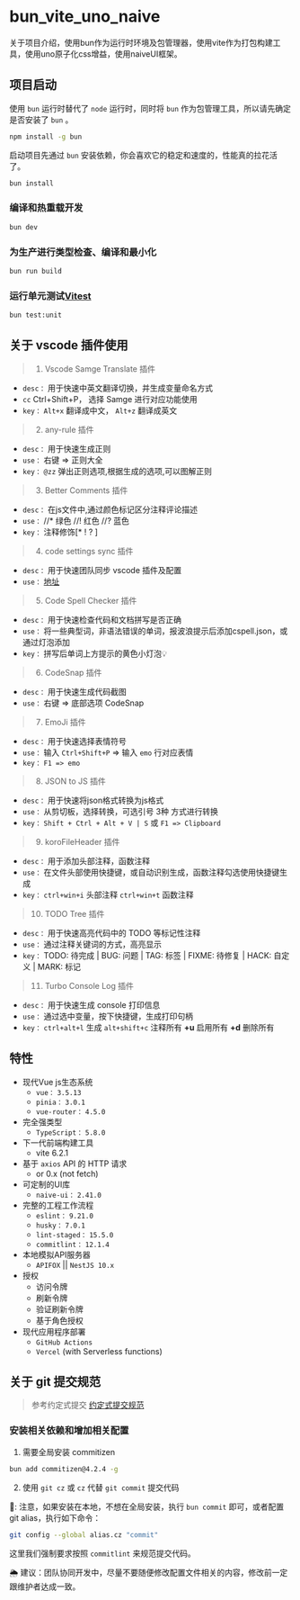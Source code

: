 # bun_vite_uno_naive

关于项目介绍，使用bun作为运行时环境及包管理器，使用vite作为打包构建工具，使用uno原子化css增益，使用naiveUI框架。

## 项目启动

使用 `bun` 运行时替代了 `node` 运行时，同时将 `bun` 作为包管理工具，所以请先确定是否安装了 `bun` 。

```bash
npm install -g bun
```

启动项目先通过 `bun` 安装依赖，你会喜欢它的稳定和速度的，性能真的拉花活了。

```sh
bun install
```

### 编译和热重载开发

```sh
bun dev
```

### 为生产进行类型检查、编译和最小化

```sh
bun run build
```

### 运行单元测试[Vitest](https://vitest.dev/)

```sh
bun test:unit
```

## 关于 vscode 插件使用

> 1.  Vscode Samge Translate 插件

- `desc：` 用于快速中英文翻译切换，并生成变量命名方式
- `cc` Ctrl+Shift+P， 选择 Samge 进行对应功能使用
- `key：` `Alt+x` 翻译成中文， `Alt+z` 翻译成英文

> 2. any-rule 插件

- `desc：` 用于快速生成正则
- `use：` 右键 => 正则大全
- `key：` `@zz` 弹出正则选项,根据生成的选项,可以图解正则

> 3. Better Comments 插件

- `desc：` 在js文件中,通过颜色标记区分注释评论描述
- `use：` //\* 绿色 //! 红色 //? 蓝色
- `key：` 注释修饰[* ! ? ]

> 4. code settings sync 插件

- `desc：` 用于快速团队同步 vscode 插件及配置
- `use：` [地址](https://marketplace.visualstudio.com/items?itemName=Alex-Chen.gitee-code-settings-sync)

> 5. Code Spell Checker 插件

- `desc：` 用于快速检查代码和文档拼写是否正确
- `use：` 将一些典型词，非语法错误的单词，报波浪提示后添加cspell.json，或通过灯泡添加
- `key：` 拼写后单词上方提示的黄色小灯泡💡

> 6. CodeSnap 插件

- `desc：` 用于快速生成代码截图
- `use：` 右键 => 底部选项 CodeSnap

> 7. EmoJi 插件

- `desc：` 用于快速选择表情符号
- `use：` 输入 `Ctrl+Shift+P` => 输入 `emo` 行对应表情
- `key：` `F1 => emo`

> 8. JSON to JS 插件

- `desc：` 用于快速将json格式转换为js格式
- `use：` 从剪切板，选择转换，可选引号 3种 方式进行转换
- `key：` `Shift + Ctrl + Alt + V | S` 或 `F1 => Clipboard`

> 9. koroFileHeader 插件

- `desc：` 用于添加头部注释，函数注释
- `use：` 在文件头部使用快捷键，或自动识别生成，函数注释勾选使用快捷键生成
- `key：` `ctrl+win+i` 头部注释 `ctrl+win+t` 函数注释

> 10. TODO Tree 插件

- `desc：` 用于快速高亮代码中的 TODO 等标记性注释
- `use：` 通过注释关键词的方式，高亮显示
- `key：` TODO: 待完成 | BUG: 问题 | TAG: 标签 | FIXME: 待修复 | HACK: 自定义 | MARK: 标记

> 11. Turbo Console Log 插件

- `desc：` 用于快速生成 console 打印信息
- `use：` 通过选中变量，按下快捷键，生成打印句柄
- `key：` `ctrl+alt+l` 生成 `alt+shift+c` 注释所有 **+u** 启用所有 **+d** 删除所有

## 特性

- 现代Vue js生态系统
  - `vue：` `3.5.13`
  - `pinia：` `3.0.1`
  - `vue-router：` `4.5.0`
- 完全强类型
  - `TypeScript：` `5.8.0`
- 下一代前端构建工具
  - vite 6.2.1
- 基于 `axios` API 的 HTTP 请求
  - or 0.x (not fetch)
- 可定制的UI库
  - `naive-ui：` `2.41.0`
- 完整的工程工作流程
  - `eslint：` `9.21.0`
  - `husky：` `7.0.1`
  - `lint-staged：` `15.5.0`
  - `commitlint：` `12.1.4`
- 本地模拟API服务器
  - `APIFOX` || `NestJS 10.x`
- 授权
  - 访问令牌
  - 刷新令牌
  - 验证刷新令牌
  - 基于角色授权
- 现代应用程序部署
  - `GitHub Actions`
  - `Vercel` (with Serverless functions)

## 关于 git 提交规范

> 参考约定式提交 [约定式提交规范](https://www.conventionalcommits.org/zh-hans/v1.0.0/)

### 安装相关依赖和增加相关配置

1. 需要全局安装 commitizen

```bash
bun add commitizen@4.2.4 -g
```

2. 使用 `git cz` 或 `cz` 代替 `git commit` 提交代码

🔔: 注意，如果安装在本地，不想在全局安装，执行 `bun commit` 即可，或者配置 git alias，执行如下命令：

```bash
git config --global alias.cz "commit"
```

这里我们强制要求按照 `commitlint` 来规范提交代码。

🌦️ 建议：团队协同开发中，尽量不要随便修改配置文件相关的内容，修改前一定跟维护者达成一致。

